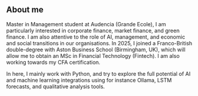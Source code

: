 ## About me

<!--
**gruquilla/gruquilla** is a ✨ _special_ ✨ repository because its `README.md` (this file) appears on your GitHub profile.

Here are some ideas to get you started:

- 🔭 I’m currently working on ...
- 🌱 I’m currently learning ...
- 👯 I’m looking to collaborate on ...
- 🤔 I’m looking for help with ...
- 💬 Ask me about ...
- 📫 How to reach me: ...
- 😄 Pronouns: ...
- ⚡ Fun fact: ...
-->

Master in Management student at Audencia (Grande Ecole), I am particularly interested in corporate finance, market finance, and green finance. I am also attentive to the role of AI, management, and economic and social transitions in our organisations.
In 2025, I joined a Franco-British double-degree with Aston Business School (Birmingham, UK), which will allow me to obtain an MSc in Financial Technology (Fintech). I am also working towards my CFA certification.

In here, I mainly work with Python, and try to explore the full potential of AI and machine learning integrations using for instance Ollama, LSTM forecasts, and qualitative analysis tools.
